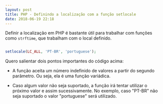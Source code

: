 ```yaml
---
layout: post
title: PHP - Definindo a localização com a função setlocale
date: 2018-06-19 22:18
---
```


Definir a localização em PHP é bastante útil para trabalhar com funções como ```strftime```, que trabalham com o local definido.

```php

setlocale(LC_ALL, 'PT-BR', 'portuguese');

```

Quero salientar dois pontos importantes do código acima:

* A função aceita um número indefinido de valores a partir do segundo parâmetro. Ou seja, ela é uma função variádica.

* Caso algum valor não seja suportado, a função irá tentar utilizar o próximo valor e assim sucessivamente. No exemplo, caso "PT-BR" não seja suportado o  valor "portuguese" será utilizado.